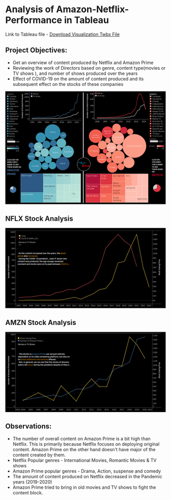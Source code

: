 # Analysis of Amazon-Netflix-Performance in Tableau
Link to Tableau file - [Download Visualization Twbx File](visualizations/visual_analysis.twbx)

## Project Objectives:
- Get an overview  of content produced by Netflix and Amazon Prime
-  Reviewing the work of Directors based on genre, content type(movies or TV shows ), and number of shows produced over the years
- Effect of COVID-19 on the amount of content produced and its subsequent effect on the stocks of these companies
  
![At Glance](images/AtGlance.png)

## NFLX Stock Analysis 
![NFLX Stock Analysis](images/NFLX.png)


## AMZN Stock Analysis 
![AMZN Stock Analysis](images/AMZN.png)


## Observations:

- The number of overall content on Amazon Prime is a bit high than Netflix. This is primarily because Netflix focuses on deploying original content. Amazon Prime on the other hand doesn't have major of the content created by them.
- Netflix Popular genres - International Movies, Romantic Movies & TV shows
- Amazon Prime popular genres - Drama, Action, suspense and comedy 
- The amount of content produced on Netflix decreased in the Pandemic years (2019-2020)
- Amazon Prime tried to bring in old movies and TV shows to fight the content block.
  
